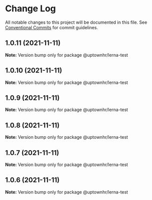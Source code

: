 # Change Log

All notable changes to this project will be documented in this file.
See [Conventional Commits](https://conventionalcommits.org) for commit guidelines.

## 1.0.11 (2021-11-11)

**Note:** Version bump only for package @uptownhr/lerna-test





## 1.0.10 (2021-11-11)

**Note:** Version bump only for package @uptownhr/lerna-test





## 1.0.9 (2021-11-11)

**Note:** Version bump only for package @uptownhr/lerna-test





## 1.0.8 (2021-11-11)

**Note:** Version bump only for package @uptownhr/lerna-test





## 1.0.7 (2021-11-11)

**Note:** Version bump only for package @uptownhr/lerna-test





## 1.0.6 (2021-11-11)

**Note:** Version bump only for package @uptownhr/lerna-test
